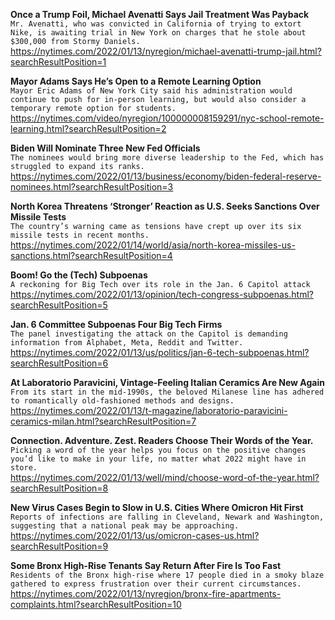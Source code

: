 **Once a Trump Foil, Michael Avenatti Says Jail Treatment Was Payback**\
`Mr. Avenatti, who was convicted in California of trying to extort Nike, is awaiting trial in New York on charges that he stole about $300,000 from Stormy Daniels.`\
https://nytimes.com/2022/01/13/nyregion/michael-avenatti-trump-jail.html?searchResultPosition=1

**Mayor Adams Says He’s Open to a Remote Learning Option**\
`Mayor Eric Adams of New York City said his administration would continue to push for in-person learning, but would also consider a temporary remote option for students.`\
https://nytimes.com/video/nyregion/100000008159291/nyc-school-remote-learning.html?searchResultPosition=2

**Biden Will Nominate Three New Fed Officials**\
`The nominees would bring more diverse leadership to the Fed, which has struggled to expand its ranks.`\
https://nytimes.com/2022/01/13/business/economy/biden-federal-reserve-nominees.html?searchResultPosition=3

**North Korea Threatens ‘Stronger’ Reaction as U.S. Seeks Sanctions Over Missile Tests**\
`The country’s warning came as tensions have crept up over its six missile tests in recent months.`\
https://nytimes.com/2022/01/14/world/asia/north-korea-missiles-us-sanctions.html?searchResultPosition=4

**Boom! Go the (Tech) Subpoenas**\
`A reckoning for Big Tech over its role in the Jan. 6 Capitol attack`\
https://nytimes.com/2022/01/13/opinion/tech-congress-subpoenas.html?searchResultPosition=5

**Jan. 6 Committee Subpoenas Four Big Tech Firms**\
`The panel investigating the attack on the Capitol is demanding information from Alphabet, Meta, Reddit and Twitter.`\
https://nytimes.com/2022/01/13/us/politics/jan-6-tech-subpoenas.html?searchResultPosition=6

**At Laboratorio Paravicini, Vintage-Feeling Italian Ceramics Are New Again**\
`From its start in the mid-1990s, the beloved Milanese line has adhered to romantically old-fashioned methods and designs.`\
https://nytimes.com/2022/01/13/t-magazine/laboratorio-paravicini-ceramics-milan.html?searchResultPosition=7

**Connection. Adventure. Zest. Readers Choose Their Words of the Year.**\
`Picking a word of the year helps you focus on the positive changes you’d like to make in your life, no matter what 2022 might have in store.`\
https://nytimes.com/2022/01/13/well/mind/choose-word-of-the-year.html?searchResultPosition=8

**New Virus Cases Begin to Slow in U.S. Cities Where Omicron Hit First**\
`Reports of infections are falling in Cleveland, Newark and Washington, suggesting that a national peak may be approaching.`\
https://nytimes.com/2022/01/13/us/omicron-cases-us.html?searchResultPosition=9

**Some Bronx High-Rise Tenants Say Return After Fire Is Too Fast**\
`Residents of the Bronx high-rise where 17 people died in a smoky blaze gathered to express frustration over their current circumstances.`\
https://nytimes.com/2022/01/13/nyregion/bronx-fire-apartments-complaints.html?searchResultPosition=10

